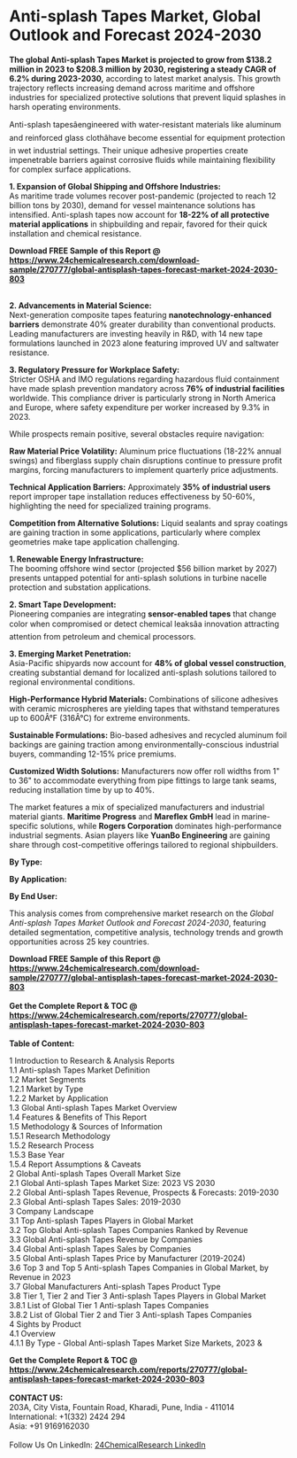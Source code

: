 <h1>Anti-splash Tapes Market, Global Outlook and Forecast 2024-2030</h1><p><strong>The global Anti-splash Tapes Market is projected to grow from $138.2 million in 2023 to $208.3 million by 2030, registering a steady CAGR of 6.2% during 2023-2030,</strong> according to latest market analysis. This growth trajectory reflects increasing demand across maritime and offshore industries for specialized protective solutions that prevent liquid splashes in harsh operating environments.</p><p>Anti-splash tapesâengineered with water-resistant materials like aluminum and reinforced glass clothâhave become essential for equipment protection in wet industrial settings. Their unique adhesive properties create impenetrable barriers against corrosive fluids while maintaining flexibility for complex surface applications.</p><p><strong>1. Expansion of Global Shipping and Offshore Industries:</strong><br>
As maritime trade volumes recover post-pandemic (projected to reach 12 billion tons by 2030), demand for vessel maintenance solutions has intensified. Anti-splash tapes now account for <strong>18-22% of all protective material applications</strong> in shipbuilding and repair, favored for their quick installation and chemical resistance.</p><div><b>Download FREE Sample of this Report @ 
            <a href="https://www.24chemicalresearch.com/download-sample/270777/global-antisplash-tapes-forecast-market-2024-2030-803">
            https://www.24chemicalresearch.com/download-sample/270777/global-antisplash-tapes-forecast-market-2024-2030-803</a></b></div><br><p><strong>2. Advancements in Material Science:</strong><br>
Next-generation composite tapes featuring <strong>nanotechnology-enhanced barriers</strong> demonstrate 40% greater durability than conventional products. Leading manufacturers are investing heavily in R&amp;D, with 14 new tape formulations launched in 2023 alone featuring improved UV and saltwater resistance.</p><p><strong>3. Regulatory Pressure for Workplace Safety:</strong><br>
Stricter OSHA and IMO regulations regarding hazardous fluid containment have made splash prevention mandatory across <strong>76% of industrial facilities</strong> worldwide. This compliance driver is particularly strong in North America and Europe, where safety expenditure per worker increased by 9.3% in 2023.</p><p>While prospects remain positive, several obstacles require navigation:</p><p><strong>Raw Material Price Volatility:</strong> Aluminum price fluctuations (18-22% annual swings) and fiberglass supply chain disruptions continue to pressure profit margins, forcing manufacturers to implement quarterly price adjustments.</p><p><strong>Technical Application Barriers:</strong> Approximately <strong>35% of industrial users</strong> report improper tape installation reduces effectiveness by 50-60%, highlighting the need for specialized training programs.</p><p><strong>Competition from Alternative Solutions:</strong> Liquid sealants and spray coatings are gaining traction in some applications, particularly where complex geometries make tape application challenging.</p><p><strong>1. Renewable Energy Infrastructure:</strong><br>
The booming offshore wind sector (projected $56 billion market by 2027) presents untapped potential for anti-splash solutions in turbine nacelle protection and substation applications.</p><p><strong>2. Smart Tape Development:</strong><br>
Pioneering companies are integrating <strong>sensor-enabled tapes</strong> that change color when compromised or detect chemical leaksâa innovation attracting attention from petroleum and chemical processors.</p><p><strong>3. Emerging Market Penetration:</strong><br>
Asia-Pacific shipyards now account for <strong>48% of global vessel construction</strong>, creating substantial demand for localized anti-splash solutions tailored to regional environmental conditions.</p><p><strong>High-Performance Hybrid Materials:</strong> Combinations of silicone adhesives with ceramic microspheres are yielding tapes that withstand temperatures up to 600Â°F (316Â°C) for extreme environments.</p><p><strong>Sustainable Formulations:</strong> Bio-based adhesives and recycled aluminum foil backings are gaining traction among environmentally-conscious industrial buyers, commanding 12-15% price premiums.</p><p><strong>Customized Width Solutions:</strong> Manufacturers now offer roll widths from 1" to 36" to accommodate everything from pipe fittings to large tank seams, reducing installation time by up to 40%.</p><p>The market features a mix of specialized manufacturers and industrial material giants. <strong>Maritime Progress</strong> and <strong>Mareflex GmbH</strong> lead in marine-specific solutions, while <strong>Rogers Corporation</strong> dominates high-performance industrial segments. Asian players like <strong>YuanBo Engineering</strong> are gaining share through cost-competitive offerings tailored to regional shipbuilders.</p><p><strong>By Type:</strong></p><p><strong>By Application:</strong></p><p><strong>By End User:</strong></p><p>This analysis comes from comprehensive market research on the <em>Global Anti-splash Tapes Market Outlook and Forecast 2024-2030</em>, featuring detailed segmentation, competitive analysis, technology trends and growth opportunities across 25 key countries.</p><div><b>Download FREE Sample of this Report @ 
            <a href="https://www.24chemicalresearch.com/download-sample/270777/global-antisplash-tapes-forecast-market-2024-2030-803">
            https://www.24chemicalresearch.com/download-sample/270777/global-antisplash-tapes-forecast-market-2024-2030-803</a></b></div><br><div><b>Get the Complete Report & TOC @ 
            <a href="https://www.24chemicalresearch.com/reports/270777/global-antisplash-tapes-forecast-market-2024-2030-803">
            https://www.24chemicalresearch.com/reports/270777/global-antisplash-tapes-forecast-market-2024-2030-803</a></b></div><br>
            <b>Table of Content:</b><p>1 Introduction to Research & Analysis Reports<br />
    1.1 Anti-splash Tapes Market Definition<br />
    1.2 Market Segments<br />
        1.2.1 Market by Type<br />
        1.2.2 Market by Application<br />
    1.3 Global Anti-splash Tapes Market Overview<br />
    1.4 Features & Benefits of This Report<br />
    1.5 Methodology & Sources of Information<br />
        1.5.1 Research Methodology<br />
        1.5.2 Research Process<br />
        1.5.3 Base Year<br />
        1.5.4 Report Assumptions & Caveats<br />
2 Global Anti-splash Tapes Overall Market Size<br />
    2.1 Global Anti-splash Tapes Market Size: 2023 VS 2030<br />
    2.2 Global Anti-splash Tapes Revenue, Prospects & Forecasts: 2019-2030<br />
    2.3 Global Anti-splash Tapes Sales: 2019-2030<br />
3 Company Landscape<br />
    3.1 Top Anti-splash Tapes Players in Global Market<br />
    3.2 Top Global Anti-splash Tapes Companies Ranked by Revenue<br />
    3.3 Global Anti-splash Tapes Revenue by Companies<br />
    3.4 Global Anti-splash Tapes Sales by Companies<br />
    3.5 Global Anti-splash Tapes Price by Manufacturer (2019-2024)<br />
    3.6 Top 3 and Top 5 Anti-splash Tapes Companies in Global Market, by Revenue in 2023<br />
    3.7 Global Manufacturers Anti-splash Tapes Product Type<br />
    3.8 Tier 1, Tier 2 and Tier 3 Anti-splash Tapes Players in Global Market<br />
        3.8.1 List of Global Tier 1 Anti-splash Tapes Companies<br />
        3.8.2 List of Global Tier 2 and Tier 3 Anti-splash Tapes Companies<br />
4 Sights by Product<br />
    4.1 Overview<br />
        4.1.1 By Type - Global Anti-splash Tapes Market Size Markets, 2023 &</p><div><b>Get the Complete Report & TOC @ 
            <a href="https://www.24chemicalresearch.com/reports/270777/global-antisplash-tapes-forecast-market-2024-2030-803">
            https://www.24chemicalresearch.com/reports/270777/global-antisplash-tapes-forecast-market-2024-2030-803</a></b></div><br><b>CONTACT US:</b><br>
            203A, City Vista, Fountain Road, Kharadi, Pune, India - 411014<br>
            International: +1(332) 2424 294<br>
            Asia: +91 9169162030 <br><br>
            Follow Us On LinkedIn: <a href="https://www.linkedin.com/company/24chemicalresearch/">24ChemicalResearch LinkedIn</a>